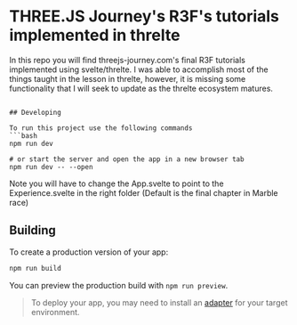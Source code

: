 # THREE.JS Journey's R3F's tutorials implemented in threlte

In this repo you will find threejs-journey.com's final R3F tutorials implemented using svelte/threlte. I was able to accomplish most of the things taught in the lesson in threlte, however, it is missing some functionality that I will seek to update as the threlte ecosystem matures.

```

## Developing

To run this project use the following commands 
```bash
npm run dev

# or start the server and open the app in a new browser tab
npm run dev -- --open
```

Note you will have to change the App.svelte to point to the Experience.svelte in the right folder (Default is the final chapter in Marble race)

## Building

To create a production version of your app:

```bash
npm run build
```

You can preview the production build with `npm run preview`.

> To deploy your app, you may need to install an [adapter](https://kit.svelte.dev/docs/adapters) for your target environment.
